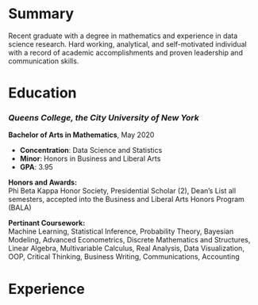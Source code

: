 # Summary
Recent graduate with a degree in mathematics and experience in data science research. Hard working, analytical, and self-motivated individual with a record of academic accomplishments and proven leadership and communication skills.

  

# Education
### _**Queens College**, the City University of New York_ 
**Bachelor of Arts in Mathematics**, May 2020
* **Concentration**: Data Science and Statistics
* **Minor**: Honors in Business and Liberal Arts
* **GPA**: 3.95

**Honors and Awards:**  
Phi Beta Kappa Honor Society, Presidential Scholar (2), Dean’s List all semesters, accepted into the Business and Liberal Arts Honors Program (BALA)

**Pertinant Coursework:**  
Machine Learning, Statistical Inference, Probability Theory, Bayesian Modeling, Advanced Econometrics, Discrete Mathematics and Structures, Linear Algebra, Multivariable Calculus, Real Analysis, Data Visualization, OOP, Critical Thinking, Business Writing, Communications, Accounting

  

# Experience
